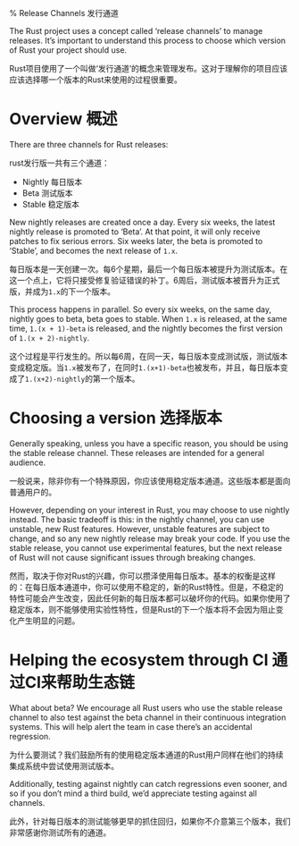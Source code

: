 % Release Channels   发行通道

The Rust project uses a concept called ‘release channels’ to manage releases. It’s important to understand this process to choose which version of Rust your project should use.

Rust项目使用了一个叫做‘发行通道’的概念来管理发布。这对于理解你的项目应该应该选择哪一个版本的Rust来使用的过程很重要。

# Overview  概述

There are three channels for Rust releases:

rust发行版一共有三个通道：

* Nightly 每日版本
* Beta   测试版本
* Stable  稳定版本

New nightly releases are created once a day. Every six weeks, the latest nightly release is promoted to ‘Beta’. At that point, it will only receive patches to fix serious errors. Six weeks later, the beta is promoted to ‘Stable’, and becomes the next release of `1.x`.

每日版本是一天创建一次。每6个星期，最后一个每日版本被提升为测试版本。在这一个点上，它将只接受修复验证错误的补丁。6周后，测试版本被晋升为正式版，并成为`1.x`的下一个版本。

This process happens in parallel. So every six weeks, on the same day, nightly goes to beta, beta goes to stable. When `1.x` is released, at the same time, `1.(x + 1)-beta` is released, and the nightly becomes the first version of `1.(x + 2)-nightly`.

这个过程是平行发生的。所以每6周，在同一天，每日版本变成测试版，测试版本变成稳定版。当`1.x`被发布了，在同时`1.(x+1)-beta`也被发布，并且，每日版本变成了`1.(x+2)-nightly`的第一个版本。

# Choosing a version 选择版本

Generally speaking, unless you have a specific reason, you should be using the stable release channel. These releases are intended for a general audience.

一般说来，除非你有一个特殊原因，你应该使用稳定版本通道。这些版本都是面向普通用户的。

However, depending on your interest in Rust, you may choose to use nightly instead. The basic tradeoff is this: in the nightly channel, you can use unstable, new Rust features. However, unstable features are subject to change, and so any new nightly release may break your code. If you use the stable release, you cannot use experimental features, but the next release of Rust will not cause significant issues through breaking changes.

然而，取决于你对Rust的兴趣，你可以攒泽使用每日版本。基本的权衡是这样的：在每日版本通道中，你可以使用不稳定的，新的Rust特性。但是，不稳定的特性可能会产生改变，因此任何新的每日版本都可以破坏你的代码。如果你使用了稳定版本，则不能够使用实验性特性，但是Rust的下一个版本将不会因为阻止变化产生明显的问题。

# Helping the ecosystem through CI  通过CI来帮助生态链

What about beta? We encourage all Rust users who use the stable release channel to also test against the beta channel in their continuous integration systems.
This will help alert the team in case there’s an accidental regression.

为什么要测试？我们鼓励所有的使用稳定版本通道的Rust用户同样在他们的持续集成系统中尝试使用测试版本。

Additionally, testing against nightly can catch regressions even sooner, and so if you don’t mind a third build, we’d appreciate testing against all channels.

此外，针对每日版本的测试能够更早的抓住回归，如果你不介意第三个版本，我们非常感谢你测试所有的通道。